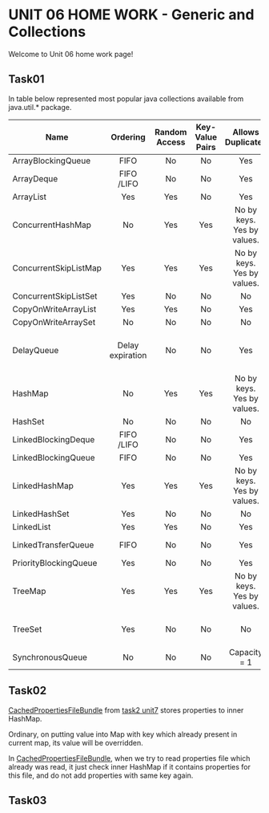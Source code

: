 UNIT 06 HOME WORK - Generic and Collections
===================

Welcome to Unit 06 home work page!

Task01
------
In table below represented most popular java collections available from java.util.* package.

|Name   |Ordering|Random Access|Key-Value Pairs|Allows Duplicates|Allows Null Values|Thread Safe|Blocking Operations|
|---|:---:|:---:|:---:|:---:|:---:|:---:|:---:|
|ArrayBlockingQueue|FIFO|No|No|Yes|No|Yes|Yes|
|ArrayDeque|FIFO<br>/LIFO|No|No|Yes|No|No|No|
|ArrayList|Yes|Yes|No|Yes|Yes|No|No|
|ConcurrentHashMap|No|Yes|Yes|No by keys.<br>Yes by values.|No|Yes|Write to same segment|
|ConcurrentSkipListMap|Yes|Yes|Yes|No by keys.<br>Yes by values.|No|Yes|No|
|ConcurrentSkipListSet|Yes|No|No|No|No|Yes|No|
|CopyOnWriteArrayList|Yes|Yes|No|Yes|Yes|Yes|No|
|CopyOnWriteArraySet|No|No|No|No|Yes|Yes|No|
|DelayQueue|Delay<br>expiration|No|No|Yes|No|Yes|Block on take until delay expired|
|HashMap|No|Yes|Yes|No by keys.<br>Yes by values.|Yes|No|No|
|HashSet|No|No|No|No|Yes|No|No|
|LinkedBlockingDeque|FIFO<br>/LIFO|No|No|Yes|No|Yes|Yes|
|LinkedBlockingQueue|FIFO|No|No|Yes|No|Yes|Yes|
|LinkedHashMap|Yes|Yes|Yes|No by keys.<br>Yes by values.|Yes|No|No|
|LinkedHashSet|Yes|No|No|No|Yes|No|No|
|LinkedList|Yes|Yes|No|Yes|Yes|No|No|
|LinkedTransferQueue|FIFO|No|No|Yes|No|Yes|Yes (variate)|
|PriorityBlockingQueue|Yes|No|No|Yes|No|Yes|Yes|
|TreeMap|Yes|Yes|Yes|No by keys.<br>Yes by values.|Yes|No|No|
|TreeSet|Yes|No|No|No|Depends on Comparator|No|No|
|SynchronousQueue|No|No|No|Capacity<br>= 1|No|Yes|Block write until read|


Task02
------
[CachedPropertiesFileBundle](https://github.com/MuH3gPaB/epam_courses/blob/master/UNIT07/src/main/java/my/epam/unit07/task02/CachedPropertiesFileBundle.java) from [task2 unit7](https://github.com/MuH3gPaB/epam_courses/tree/master/UNIT07) stores properties to inner HashMap.

Ordinary, on putting value into Map with key which already present
in current map, its value will be overridden.

In [CachedPropertiesFileBundle](https://github.com/MuH3gPaB/epam_courses/blob/master/UNIT07/src/main/java/my/epam/unit07/task02/CachedPropertiesFileBundle.java), when we try to read properties file which already was read,
 it just check inner HashMap if it contains properties for this file,
 and do not add properties with same key again.


Task03
-----------------------------

